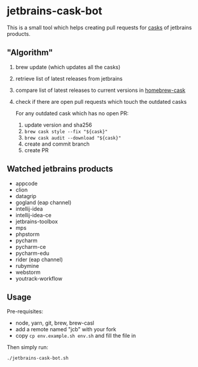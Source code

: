 # jetbrains-cask-bot

This is a small tool which helps creating pull requests for [casks](https://github.com/caskroom/homebrew-cask) of jetbrains products.

## "Algorithm"

1.  brew update (which updates all the casks)
2.  retrieve list of latest releases from jetbrains
3.  compare list of latest releases to current versions in [homebrew-cask](https://github.com/caskroom/homebrew-cask)
4.  check if there are open pull requests which touch the outdated casks
    
    For any outdated cask which has no open PR:
    1. update version and sha256
    2. `brew cask style --fix "${cask}"`
    3. `brew cask audit --download "${cask}"`
    4. create and commit branch
    5. create PR

## Watched jetbrains products

<!-- JETBRAINS -->
-   appcode
-   clion
-   datagrip
-   gogland (eap channel)
-   intellij-idea
-   intellij-idea-ce
-   jetbrains-toolbox
-   mps
-   phpstorm
-   pycharm
-   pycharm-ce
-   pycharm-edu
-   rider (eap channel)
-   rubymine
-   webstorm
-   youtrack-workflow
<!-- JETBRAINS END -->

## Usage

Pre-requisites:

-   node, yarn, git, brew, brew-casl
-   add a remote named "jcb" with your fork
-   copy `cp env.example.sh env.sh` and fill the file in

Then simply run:

```bash
./jetbrains-cask-bot.sh
```
